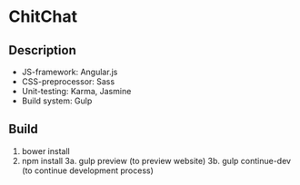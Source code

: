 # ChitChat

## Description
- JS-framework: Angular.js
- CSS-preprocessor: Sass
- Unit-testing: Karma, Jasmine
- Build system: Gulp

## Build
1. bower install
2. npm install
3a. gulp preview (to preview website)
3b. gulp continue-dev (to continue development process)